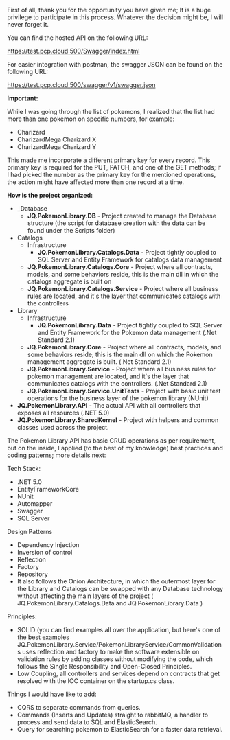 First of all, thank you for the opportunity you have given me; It is a huge privilege to participate in this process. Whatever the decision might be, I will never forget it.

You can find the hosted API on the following URL:

https://test.pcp.cloud:500/Swagger/index.html

For easier integration with postman, the swagger JSON can be found on the following URL:

https://test.pcp.cloud:500/swagger/v1/swagger.json

**Important:** 

While I was going through the list of pokemons, I realized that the list had more than one pokemon on specific numbers, for example:

- Charizard
- CharizardMega Charizard X
- CharizardMega Charizard Y

This made me incorporate a different primary key for every record. This primary key is required for the PUT, PATCH, and one of the GET methods; if I had picked the number as the primary key for the mentioned operations, the action might have affected more than one record at a time.

**How is the project organized:**

- _Database
  - **JQ.PokemonLibrary.DB** - Project created to manage the Database structure (the script for database creation with the data can be found under the Scripts folder)
- Catalogs
  - Infrastructure
    - **JQ.PokemonLibrary.Catalogs.Data** - Project tightly coupled to SQL Server and Entity Framework for catalogs data management
  - **JQ.PokemonLibrary.Catalogs.Core** - Project where all contracts, models, and some behaviors reside, this is the main dll in which the catalogs aggregate is built on
  - **JQ.PokemonLibrary.Catalogs.Service** - Project where all business rules are located, and it's the layer that communicates catalogs with the controllers
- Library
  - Infrastructure
    - **JQ.PokemonLibrary.Data** - Project tightly coupled to SQL Server and Entity Framework for the Pokemon data management (.Net Standard 2.1)
  - **JQ.PokemonLibrary.Core** - Project where all contracts, models, and some behaviors reside; this is the main dll on which the Pokemon management aggregate is built. (.Net Standard 2.1)
  - **JQ.PokemonLibrary.Service** - Project where all business rules for pokemon management are located, and it's the layer that communicates catalogs with the controllers. (.Net Standard 2.1)
  - **JQ.PokemonLibrary.Service.UnitTests** - Project with basic unit test operations for the business layer of the pokemon library (NUnit)
- **JQ.PokemonLibrary.API** - The actual API with all controllers that exposes all resources (.NET 5.0)
- **JQ.PokemonLibrary.SharedKernel** - Project with helpers and common classes used across the project.

The Pokemon Library API has basic CRUD operations as per requirement, but on the inside, I applied (to the best of my knowledge) best practices and coding patterns; more details next:

Tech Stack:
- .NET 5.0
- EntityFrameworkCore
- NUnit
- Automapper
- Swagger 
- SQL Server

Design Patterns

- Dependency Injection
- Inversion of control
- Reflection
- Factory
- Repository
- It also follows the Onion Architecture, in which the outermost layer for the Library and Catalogs can be swapped with any Database technology without affecting the main layers of the project ( JQ.PokemonLibrary.Catalogs.Data and JQ.PokemonLibrary.Data )

Principles:

- SOLID (you can find examples all over the application, but here's one of the best examples JQ.PokemonLibrary.Service/PokemonLibraryService/CommonValidations uses reflection and factory to make the software extensible on validation rules by adding classes without modifying the code, which follows the Single Responsibility and Open-Closed Principles.
- Low Coupling, all controllers and services depend on contracts that get resolved with the IOC container on the startup.cs class.

Things I would have like to add:

- CQRS to separate commands from queries.
- Commands (Inserts and Updates) straight to rabbitMQ, a handler to process and send data to SQL and ElasticSearch.
- Query for searching pokemon to ElasticSearch for a faster data retrieval.
